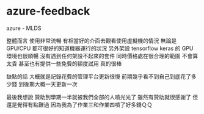 # azure-feedback
azure - MLDS

整體而言
使用非常流暢
有相當好的介面去觀看使用虛擬機的情況
無論是 GPU/CPU 都可很好的知道機器運行的狀況
另外架設 tensorflow keras 的 GPU 環境也很順暢
沒有遇到任何架設不起來的套件
同時價格處在很合理的範圍
不會算太貴
甚至也有提供一些免費的額度試用
真的很棒


缺點的話
大概就是記錄花費的管理平台更新很慢
前期幾乎看不到自己到底花了多少錢
到後期大概一天更新一次

最後我想說
贊助到學期一半就被我們全部的人噴光光了
雖然有贊助就很感謝了
但還是覺得有點難過
因為我為了作業三和作業四噴了好多錢ＱＱ
